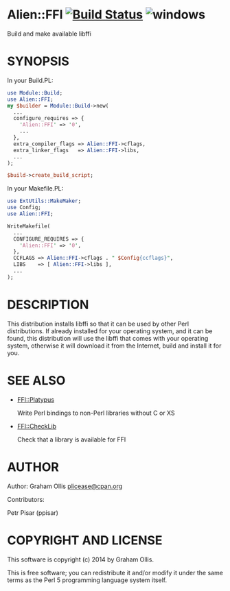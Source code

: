 # Alien::FFI [![Build Status](https://secure.travis-ci.org/Perl5-FFI/Alien-FFI.png)](http://travis-ci.org/Perl5-FFI/Alien-FFI) ![windows](https://github.com/Perl5-FFI/Alien-FFI/workflows/windows/badge.svg)

Build and make available libffi

# SYNOPSIS

In your Build.PL:

```perl
use Module::Build;
use Alien::FFI;
my $builder = Module::Build->new(
  ...
  configure_requires => {
    'Alien::FFI' => '0',
    ...
  },
  extra_compiler_flags => Alien::FFI->cflags,
  extra_linker_flags   => Alien::FFI->libs,
  ...
);

$build->create_build_script;
```

In your Makefile.PL:

```perl
use ExtUtils::MakeMaker;
use Config;
use Alien::FFI;

WriteMakefile(
  ...
  CONFIGURE_REQUIRES => {
    'Alien::FFI' => '0',
  },
  CCFLAGS => Alien::FFI->cflags . " $Config{ccflags}",
  LIBS    => [ Alien::FFI->libs ],
  ...
);
```

# DESCRIPTION

This distribution installs libffi so that it can be used by other Perl distributions.  If already
installed for your operating system, and it can be found, this distribution will use the libffi
that comes with your operating system, otherwise it will download it from the Internet, build and
install it for you.

# SEE ALSO

- [FFI::Platypus](https://metacpan.org/pod/FFI::Platypus)

    Write Perl bindings to non-Perl libraries without C or XS

- [FFI::CheckLib](https://metacpan.org/pod/FFI::CheckLib)

    Check that a library is available for FFI

# AUTHOR

Author: Graham Ollis <plicease@cpan.org>

Contributors:

Petr Pisar (ppisar)

# COPYRIGHT AND LICENSE

This software is copyright (c) 2014 by Graham Ollis.

This is free software; you can redistribute it and/or modify it under
the same terms as the Perl 5 programming language system itself.
